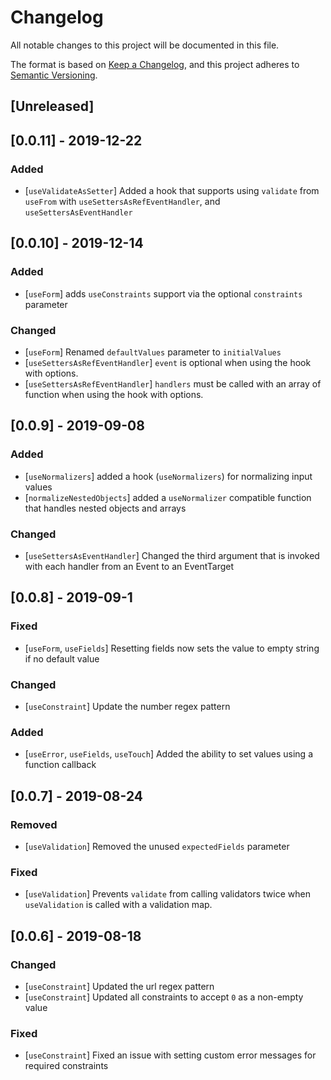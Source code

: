 # Changelog
All notable changes to this project will be documented in this file.

The format is based on [Keep a Changelog](https://keepachangelog.com/en/1.0.0/),
and this project adheres to [Semantic Versioning](https://semver.org/spec/v2.0.0.html).

## [Unreleased]

## [0.0.11] - 2019-12-22
### Added
* [`useValidateAsSetter`] Added a hook that supports using `validate` from `useFrom` with
    `useSettersAsRefEventHandler`, and `useSettersAsEventHandler`

## [0.0.10] - 2019-12-14
### Added
* [`useForm`] adds `useConstraints` support via the optional `constraints` parameter

### Changed
* [`useForm`] Renamed `defaultValues` parameter to `initialValues`
* [`useSettersAsRefEventHandler`] `event` is optional when using the hook with options.
* [`useSettersAsRefEventHandler`] `handlers` must be called with an array of function when using the hook with options.

## [0.0.9] - 2019-09-08
### Added
* [`useNormalizers`] added a hook (`useNormalizers`) for normalizing input values
* [`normalizeNestedObjects`] added a `useNormalizer` compatible function that handles nested objects and arrays

### Changed
* [`useSettersAsEventHandler`] Changed the third argument that is invoked with each handler from an Event to an EventTarget

## [0.0.8] - 2019-09-1
### Fixed
* [`useForm`, `useFields`] Resetting fields now sets the value to empty string if no default value

### Changed
* [`useConstraint`] Update the number regex pattern

### Added
* [`useError`, `useFields`, `useTouch`] Added the ability to set values using a function callback

## [0.0.7] - 2019-08-24
### Removed
* [`useValidation`] Removed the unused `expectedFields` parameter

### Fixed
* [`useValidation`] Prevents `validate` from calling validators twice when `useValidation` is called with a validation map.

## [0.0.6] - 2019-08-18
### Changed
* [`useConstraint`] Updated the url regex pattern
* [`useConstraint`] Updated all constraints to accept `0` as a non-empty value

### Fixed
* [`useConstraint`] Fixed an issue with setting custom error messages for required constraints